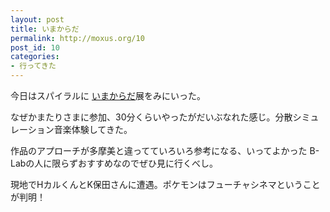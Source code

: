 ```yaml
---
layout: post
title: いまからだ
permalink: http://moxus.org/10
post_id: 10
categories: 
- 行ってきた
---
```


今日はスパイラルに
[いまからだ](http://www.iamas.ac.jp/tokyo/)展をみにいった。

なぜかまたりさまに参加、30分くらいやったがだいぶなれた感じ。分散シミュレーション音楽体験してきた。

作品のアプローチが多摩美と違ってていろいろ参考になる、いってよかった
B-Labの人に限らずおすすめなのでぜひ見に行くべし。

現地でHカルくんとK保田さんに遭遇。ポケモンはフューチャシネマということが判明！